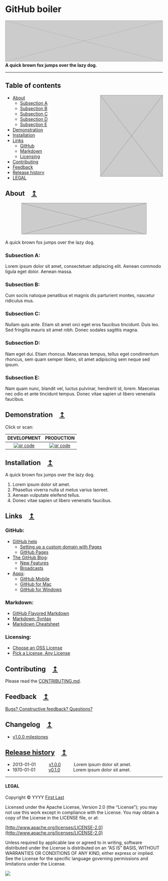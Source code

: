 # GitHub boiler

[![ScreenShot](top.png)](#)
**A quick brown fox jumps over the lazy dog.**

---

## Table of contents

<img align="right" width="200" src="side.png">

- [About](#about)
	- [Subsection A](#subsection-a)
	- [Subsection B](#subsection-b)
	- [Subsection C](#subsection-c)
	- [Subsection D](#subsection-d)
	- [Subsection E](#subsection-e)
- [Demonstration](#demonstration)
- [Installation](#installation)
- [Links](#links)
	- [GitHub](#github)
	- [Markdown](#markdown)
	- [Licensing](#licensing)
- [Contributing](#contributing)
- [Feedback](#feedback)
- [Release history](#release-history)
- [LEGAL](#legal)

## About [↥](#table-of-contents)

<p align="center">
	<a href="#">
		<img width="400" height="100" src="center.png">
	</a>
</p>

A quick brown fox jumps over the lazy dog.

### Subsection A:

Lorem ipsum dolor sit amet, consectetuer adipiscing elit. Aenean commodo ligula eget dolor. Aenean massa.

### Subsection B:

Cum sociis natoque penatibus et magnis dis parturient montes, nascetur ridiculus mus.

### Subsection C:

Nullam quis ante. Etiam sit amet orci eget eros faucibus tincidunt. Duis leo. Sed fringilla mauris sit amet nibh. Donec sodales sagittis magna.

### Subsection D:

Nam eget dui. Etiam rhoncus. Maecenas tempus, tellus eget condimentum rhoncus, sem quam semper libero, sit amet adipiscing sem neque sed ipsum.

### Subsection E:

Nam quam nunc, blandit vel, luctus pulvinar, hendrerit id, lorem. Maecenas nec odio et ante tincidunt tempus. Donec vitae sapien ut libero venenatis faucibus.

## Demonstration [↥](#table-of-contents)

Click or scan:

DEVELOPMENT | PRODUCTION
:-: | :-:
[![qr code](http://chart.apis.google.com/chart?cht=qr&chl=https://github.com/user/repo&chs=240x240)](http://user.github.io/repo/dev/) | [![qr code](http://chart.apis.google.com/chart?cht=qr&chl=https://github.com/user/repo/&chs=240x240)](http://user.github.io/repo/prod/)

## Installation [↥](#table-of-contents)

A quick brown fox jumps over the lazy dog.

1. Lorem ipsum dolor sit amet.
1. Phasellus viverra nulla ut metus varius laoreet.
1. Aenean vulputate eleifend tellus.
1. Donec vitae sapien ut libero venenatis faucibus.

## Links [↥](#table-of-contents)

### GitHub:

* [GitHub help](https://help.github.com/)
	* [Setting up a custom domain with Pages](https://help.github.com/articles/setting-up-a-custom-domain-with-pages)
	* [GitHub Pages](https://help.github.com/categories/20/articles)
* [The GitHub Blog](https://github.com/blog/):
	* [New Features](https://github.com/blog/category/ship)
	* [Broadcasts](https://github.com/blog/broadcasts)
* [Apps](http://git-scm.com/downloads/guis):
	* [GitHub Mobile](http://mobile.github.com/)
	* [GitHub for Mac](http://mac.github.com/)
	* [GitHub for Windows](http://windows.github.com/)

### Markdown:

* [GitHub Flavored Markdown](http://github.github.com/github-flavored-markdown/)
* [Markdown: Syntax](http://daringfireball.net/projects/markdown/syntax)
* [Markdown Cheatsheet](https://github.com/adam-p/markdown-here/wiki/Markdown-Cheatsheet)

### Licensing:

* [Choose an OSS License](http://choosealicense.com/)
* [Pick a License, Any License](http://www.codinghorror.com/blog/2007/04/pick-a-license-any-license.html)

## Contributing [↥](#table-of-contents)

Please read the [CONTRIBUTING.md](/CONTRIBUTING.md).

## Feedback [↥](#table-of-contents)

[Bugs? Constructive feedback? Questions?](/issues/new?title=Nymphs%20blitz%20quick%20vex%20dwarf%20jog!&body=A%20very%20bad%20quack%20might%20jinx%20zippy%20fowls%20…)

## Changelog [↥](#table-of-contents)

* [v1.0.0 milestones](/issues?direction=desc&milestone=1&page=1&sort=updated&state=closed)

## [Release history](/releases) [↥](#table-of-contents)

* 2013-01-01   [v1.0.0](/releases/tag/v1.0.0)   Lorem ipsum dolor sit amet.
* 1970-01-01   [v0.1.0](/releases/tag/v0.1.0)   Lorem ipsum dolor sit amet.

---

#### LEGAL

Copyright © YYYY [First Last](#)

Licensed under the Apache License, Version 2.0 (the “License”); you may not use this work except in compliance with the License. You may obtain a copy of the License in the LICENSE file, or at:

[http://www.apache.org/licenses/LICENSE-2.0](http://www.apache.org/licenses/LICENSE-2.0)

Unless required by applicable law or agreed to in writing, software distributed under the License is distributed on an “AS IS” BASIS, WITHOUT WARRANTIES OR CONDITIONS OF ANY KIND, either express or implied. See the License for the specific language governing permissions and limitations under the License.

<img src="https://github.global.ssl.fastly.net/images/icons/emoji/octocat.png">
